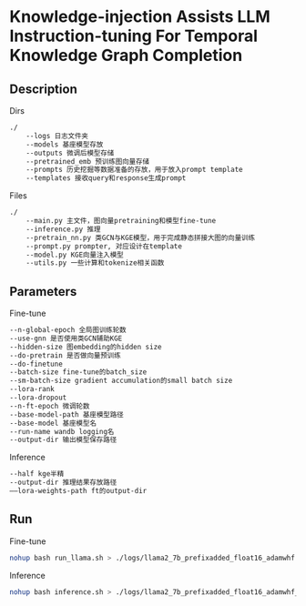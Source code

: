 # Knowledge-injection Assists LLM Instruction-tuning For Temporal Knowledge Graph Completion

## Description

Dirs

```bash
./
	--logs 日志文件夹
	--models 基座模型存放
	--outputs 微调后模型存储
	--pretrained_emb 预训练图向量存储
	--prompts 历史挖掘等数据准备的存放，用于放入prompt template
	--templates 接收query和response生成prompt
```

Files

```bash
./
	--main.py 主文件，图向量pretraining和模型fine-tune
	--inference.py 推理
	--pretrain_nn.py 类GCN与KGE模型，用于完成静态拼接大图的向量训练
	--prompt.py prompter, 对应设计在template
	--model.py KGE向量注入模型
	--utils.py 一些计算和tokenize相关函数
```

## Parameters

Fine-tune

```bash
--n-global-epoch 全局图训练轮数
--use-gnn 是否使用类GCN辅助KGE
--hidden-size 图embedding的hidden size
--do-pretrain 是否做向量预训练
--do-finetune
--batch-size fine-tune的batch_size
--sm-batch-size gradient accumulation的small batch size
--lora-rank
--lora-dropout
--n-ft-epoch 微调轮数
--base-model-path 基座模型路径
--base-model 基座模型名
--run-name wandb logging名
--output-dir 输出模型保存路径
```

Inference

```bash
--half kge半精
--output-dir 推理结果存放路径
——lora-weights-path ft的output-dir
```

## Run

Fine-tune

```bash
nohup bash run_llama.sh > ./logs/llama2_7b_prefixadded_float16_adamwhf.log &
```

Inference

```bash
nohup bash inference.sh > ./logs/llama2_7b_prefixadded_float16_adamwhf_infer.log &
```

